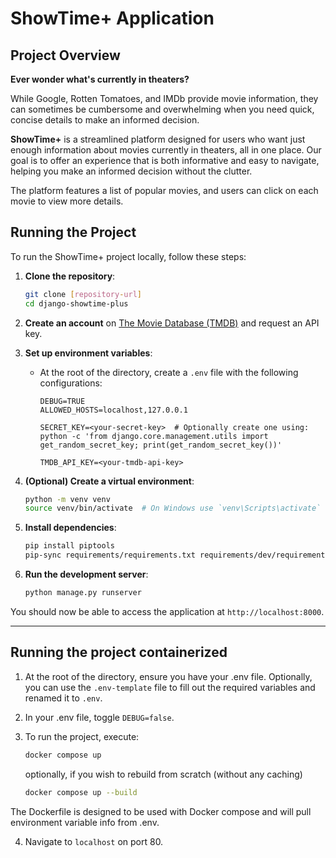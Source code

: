 # ShowTime+ Application

## Project Overview

**Ever wonder what's currently in theaters?**

While Google, Rotten Tomatoes, and IMDb provide movie information, they can sometimes be cumbersome and overwhelming when you need quick, concise details to make an informed decision.

**ShowTime+** is a streamlined platform designed for users who want just enough information about movies currently in theaters, all in one place. Our goal is to offer an experience that is both informative and easy to navigate, helping you make an informed decision without the clutter.

The platform features a list of popular movies, and users can click on each movie to view more details.

## Running the Project

To run the ShowTime+ project locally, follow these steps:

1. **Clone the repository**:
    ```bash
    git clone [repository-url]
    cd django-showtime-plus
    ```

2. **Create an account** on [The Movie Database (TMDB)](https://developer.themoviedb.org/docs/getting-started) and request an API key.

3. **Set up environment variables**:
    - At the root of the directory, create a `.env` file with the following configurations:
        ```env
        DEBUG=TRUE
        ALLOWED_HOSTS=localhost,127.0.0.1
        
        SECRET_KEY=<your-secret-key>  # Optionally create one using: python -c 'from django.core.management.utils import get_random_secret_key; print(get_random_secret_key())'

        TMDB_API_KEY=<your-tmdb-api-key>
        ```

4. **(Optional) Create a virtual environment**:
    ```bash
    python -m venv venv
    source venv/bin/activate  # On Windows use `venv\Scripts\activate`
    ```

5. **Install dependencies**:
    ```bash
    pip install piptools
    pip-sync requirements/requirements.txt requirements/dev/requirements-dev.txt
    ```

6. **Run the development server**:
    ```bash
    python manage.py runserver
    ```

You should now be able to access the application at `http://localhost:8000`.

---

## Running the project containerized

1. At the root of the directory, ensure you have your .env file. Optionally, you can use the ```.env-template``` file to fill out the required variables and renamed it to ```.env```.

2. In your .env file, toggle ```DEBUG=false```.

3. To run the project, execute:

    ```bash
    docker compose up
    ```

    optionally, if you wish to rebuild from scratch (without any caching)

    ```bash
    docker compose up --build
    ```

The Dockerfile is designed to be used with Docker compose and will pull environment variable info from .env.

4. Navigate to ```localhost``` on port 80.
